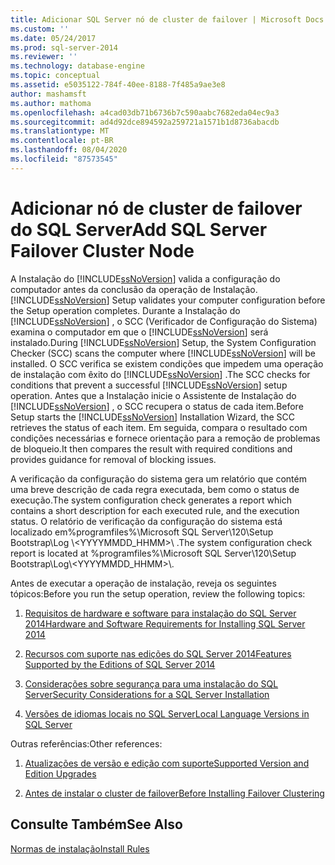 ```yaml
---
title: Adicionar SQL Server nó de cluster de failover | Microsoft Docs
ms.custom: ''
ms.date: 05/24/2017
ms.prod: sql-server-2014
ms.reviewer: ''
ms.technology: database-engine
ms.topic: conceptual
ms.assetid: e5035122-784f-40ee-8188-7f485a9ae3e8
author: mashamsft
ms.author: mathoma
ms.openlocfilehash: a4cad03db71b6736b7c590aabc7682eda04ec9a3
ms.sourcegitcommit: ad4d92dce894592a259721a1571b1d8736abacdb
ms.translationtype: MT
ms.contentlocale: pt-BR
ms.lasthandoff: 08/04/2020
ms.locfileid: "87573545"
---
```

# <a name="add-sql-server-failover-cluster-node"></a><span data-ttu-id="d0914-102">Adicionar nó de cluster de failover do SQL Server</span><span class="sxs-lookup"><span data-stu-id="d0914-102">Add SQL Server Failover Cluster Node</span></span>
  <span data-ttu-id="d0914-103">A Instalação do [!INCLUDE[ssNoVersion](../../includes/ssnoversion-md.md)] valida a configuração do computador antes da conclusão da operação de Instalação.</span><span class="sxs-lookup"><span data-stu-id="d0914-103">[!INCLUDE[ssNoVersion](../../includes/ssnoversion-md.md)] Setup validates your computer configuration before the Setup operation completes.</span></span> <span data-ttu-id="d0914-104">Durante a Instalação do [!INCLUDE[ssNoVersion](../../includes/ssnoversion-md.md)] , o SCC (Verificador de Configuração do Sistema) examina o computador em que o [!INCLUDE[ssNoVersion](../../includes/ssnoversion-md.md)] será instalado.</span><span class="sxs-lookup"><span data-stu-id="d0914-104">During [!INCLUDE[ssNoVersion](../../includes/ssnoversion-md.md)] Setup, the System Configuration Checker (SCC) scans the computer where [!INCLUDE[ssNoVersion](../../includes/ssnoversion-md.md)] will be installed.</span></span> <span data-ttu-id="d0914-105">O SCC verifica se existem condições que impedem uma operação de instalação com êxito do [!INCLUDE[ssNoVersion](../../includes/ssnoversion-md.md)] .</span><span class="sxs-lookup"><span data-stu-id="d0914-105">The SCC checks for conditions that prevent a successful [!INCLUDE[ssNoVersion](../../includes/ssnoversion-md.md)] setup operation.</span></span> <span data-ttu-id="d0914-106">Antes que a Instalação inicie o Assistente de Instalação do [!INCLUDE[ssNoVersion](../../includes/ssnoversion-md.md)] , o SCC recupera o status de cada item.</span><span class="sxs-lookup"><span data-stu-id="d0914-106">Before Setup starts the [!INCLUDE[ssNoVersion](../../includes/ssnoversion-md.md)] Installation Wizard, the SCC retrieves the status of each item.</span></span> <span data-ttu-id="d0914-107">Em seguida, compara o resultado com condições necessárias e fornece orientação para a remoção de problemas de bloqueio.</span><span class="sxs-lookup"><span data-stu-id="d0914-107">It then compares the result with required conditions and provides guidance for removal of blocking issues.</span></span>  
  
 <span data-ttu-id="d0914-108">A verificação da configuração do sistema gera um relatório que contém uma breve descrição de cada regra executada, bem como o status de execução.</span><span class="sxs-lookup"><span data-stu-id="d0914-108">The system configuration check generates a report which contains a short description for each executed rule, and the execution status.</span></span> <span data-ttu-id="d0914-109">O relatório de verificação da configuração do sistema está localizado em%programfiles%\Microsoft SQL Server\120\Setup Bootstrap\Log \\<YYYYMMDD_HHMM>\\ .</span><span class="sxs-lookup"><span data-stu-id="d0914-109">The system configuration check report is located at %programfiles%\Microsoft SQL Server\120\Setup Bootstrap\Log\\<YYYYMMDD_HHMM>\\.</span></span>  
  
 <span data-ttu-id="d0914-110">Antes de executar a operação de instalação, reveja os seguintes tópicos:</span><span class="sxs-lookup"><span data-stu-id="d0914-110">Before you run the setup operation, review the following topics:</span></span>  
  
1.  [<span data-ttu-id="d0914-111">Requisitos de hardware e software para instalação do SQL Server 2014</span><span class="sxs-lookup"><span data-stu-id="d0914-111">Hardware and Software Requirements for Installing SQL Server 2014</span></span>](hardware-and-software-requirements-for-installing-sql-server.md)  
  
2.  [<span data-ttu-id="d0914-112">Recursos com suporte nas edições do SQL Server 2014</span><span class="sxs-lookup"><span data-stu-id="d0914-112">Features Supported by the Editions of SQL Server 2014</span></span>](../../../2014/getting-started/features-supported-by-the-editions-of-sql-server-2014.md)  
  
3.  [<span data-ttu-id="d0914-113">Considerações sobre segurança para uma instalação do SQL Server</span><span class="sxs-lookup"><span data-stu-id="d0914-113">Security Considerations for a SQL Server Installation</span></span>](../../../2014/sql-server/install/security-considerations-for-a-sql-server-installation.md)  
  
4.  [<span data-ttu-id="d0914-114">Versões de idiomas locais no SQL Server</span><span class="sxs-lookup"><span data-stu-id="d0914-114">Local Language Versions in SQL Server</span></span>](../../../2014/sql-server/install/local-language-versions-in-sql-server.md)  
  
 <span data-ttu-id="d0914-115">Outras referências:</span><span class="sxs-lookup"><span data-stu-id="d0914-115">Other references:</span></span>  
  
1.  [<span data-ttu-id="d0914-116">Atualizações de versão e edição com suporte</span><span class="sxs-lookup"><span data-stu-id="d0914-116">Supported Version and Edition Upgrades</span></span>](../../database-engine/install-windows/supported-version-and-edition-upgrades.md)  
  
2.  [<span data-ttu-id="d0914-117">Antes de instalar o cluster de failover</span><span class="sxs-lookup"><span data-stu-id="d0914-117">Before Installing Failover Clustering</span></span>](../failover-clusters/install/before-installing-failover-clustering.md)  
  
## <a name="see-also"></a><span data-ttu-id="d0914-118">Consulte Também</span><span class="sxs-lookup"><span data-stu-id="d0914-118">See Also</span></span>  
 [<span data-ttu-id="d0914-119">Normas de instalação</span><span class="sxs-lookup"><span data-stu-id="d0914-119">Install Rules</span></span>](../../../2014/sql-server/install/install-rules.md)  
  
  
